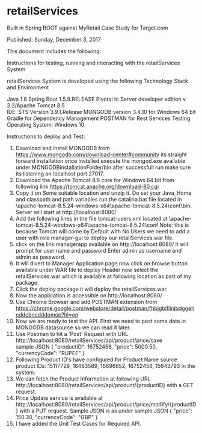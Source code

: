 # retailServices
Built in Spring BOOT against MyRetail Case Study for Target.com

Published: Sunday, December 3, 2017

This document includes the following:

Instructions for testing, running and interacting with the retailServices System

retailServices System is developed using the following Technology Stack and Environment

Java 1.8
Spring Boot 1.5.9.RELEASE
Pivotal tc Server developer edition v 3.2/Apache Tomcat 8.5  
IDE: STS Version 3.9.1.Release
MONGODB version 3.4.10 for Windows 64 bit
Gradle for Dependency Management
POSTMAN for Rest Services Testing
Operating System: Windows 10

Instructions to deploy and Test:

1. Download and install MONGODB from https://www.mongodb.com/download-center#community its straight forward installation once installed execute the mongod.exe available under 	MONGODBinstallationFolder/bin after successfull run make sure its listening on localhost port 27017.   
2. Download the Apache Tomcat 8.5 core for Windows 64 bit from following link
 	https://tomcat.apache.org/download-80.cgi
3. Copy it on Some suitable location and unzip it. Do set your Java_Home and classpath and path variables
	run the catalina.bat file located in \apache-tomcat-8.5.24-windows-x64\apache-tomcat-8.5.24\conf\bin. Server will start at http://localhost:8080/
4. Add the following lines in the file tomcat-users.xml located at \apache-tomcat-8.5.24-windows-x64\apache-tomcat-8.5.24\conf
	<role rolename="manager-gui"/>
	<user username="admin" password="admin" roles="manager-gui"/>
	Note: this is because Tomcat will come by Default with No Users we need to add a user with role manager-gui to deploy our retailServices.war file.
5. click on the link managerapp available on  http://localhost:8080/ it will prompt for user name and password Enter admin as username and admin as password.
6. It will divert to Manager Application page now click on browse button available under WAR file to deploy Header now select the retailServices.war which is available at 	following location as part of my package.
7. Click the deploy package it will deploy the retailServices.war.
8. Now the application is accessible on http://localhost:8080/
9. Use Chrome Browser and add POSTMAN extension from https://chrome.google.com/webstore/detail/postman/fhbjgbiflinjbdggehcddcbncdddomop?hl=en
10. Now we are ready to test the API. First we need to post some data in MONGODB datasource so we can read it later.
11. Use Postman to hit a 'Post' Request with URL http://localhost:8080/retailServices/api/product/price/save  
	sample JSON
	{
    	"productID": 16752456,
    	"price": 5000.50,
    	"currencyCode": "RUPEE"
	}
12. Following Product ID's have configured for Product Name source product IDs: 15117729, 16483589, 16696652, 16752456, 15643793 in the system.
13. We can fetch the Product Information at following URL http://localhost:8080/retailServices/api/product/{productID} with a GET request.
14. Price Update service is available at http://localhost:8080/retailServices/api/product/price/modify/{productID} with a PUT request. Sample JSON is as under
	sample JSON
 	{
    "price": 150.30,
    "currencyCode": "GBP"
 	}
 15. I have added the Unit Test Cases for Required API.




